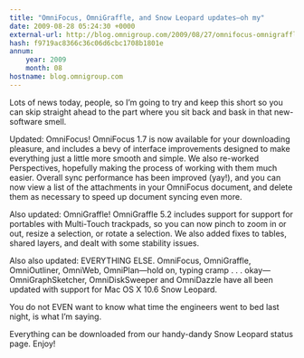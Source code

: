 ```yaml
---
title: "OmniFocus, OmniGraffle, and Snow Leopard updates—oh my"
date: 2009-08-28 05:24:30 +0000
external-url: http://blog.omnigroup.com/2009/08/27/omnifocus-omnigraffle-and-snow-leopard-updates%e2%80%94oh-my/
hash: f9719ac8366c36c06d6cbc1708b1801e
annum:
    year: 2009
    month: 08
hostname: blog.omnigroup.com
---
```


Lots of news today, people, so I’m going to try and keep this short so you can skip straight ahead to the part where you sit back and bask in that new-software smell.

Updated: OmniFocus! OmniFocus 1.7 is now available for your downloading pleasure, and includes a bevy of interface improvements designed to make everything just a little more smooth and simple. We also re-worked Perspectives, hopefully making the process of working with them much easier. Overall sync performance has been improved (yay!), and you can now view a list of the attachments in your OmniFocus document, and delete them as necessary to speed up document syncing even more.

Also updated: OmniGraffle! OmniGraffle 5.2 includes support for support for portables with Multi-Touch trackpads, so you can now pinch to zoom in or out, resize a selection, or rotate a selection. We also added fixes to tables, shared layers, and dealt with some stability issues.

Also also updated: EVERYTHING ELSE. OmniFocus, OmniGraffle, OmniOutliner, OmniWeb, OmniPlan—hold on, typing cramp . . . okay—OmniGraphSketcher, OmniDiskSweeper and OmniDazzle have all been updated with support for Mac OS X 10.6 Snow Leopard.

You do not EVEN want to know what time the engineers went to bed last night, is what I’m saying.

Everything can be downloaded from our handy-dandy Snow Leopard status page. Enjoy!

